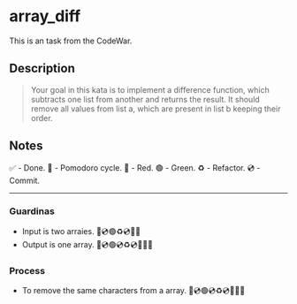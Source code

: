 # array_diff

This is an task from the CodeWar.

## Description

> Your goal in this kata is to implement a difference function, which subtracts one list from another and returns the result. It should remove all values from list a, which are present in list b keeping their order.

## Notes

 ✅ - Done.
 🍅 - Pomodoro cycle.
 🔴 - Red.
 🟢 - Green.
 ♻️ - Refactor.
 💿 - Commit.

---

### Guardinas

- Input is two arraies. 🔴💿🟢♻️💿🍅✅
- Output is one array. 🔴💿🟢💿♻️💿🍅🍅✅

### Process

- To remove the same characters from a array. 🔴💿🟢💿♻️💿🍅🍅✅
